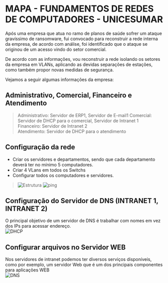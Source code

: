# MAPA - FUNDAMENTOS DE REDES DE COMPUTADORES - UNICESUMAR

Após uma empresa que atua no ramo de planos de saúde sofrer um ataque gravíssimo de ransomware, fui convocado para reconstruir a rede interna da empresa, de acordo com análise, foi identificado que o ataque se originou de um acesso vindo do setor comercial.<br />

De acordo com as informações, vou reconstruir a rede isolando os setores da empresa em VLANs, aplicando as devidas separações de estações, como também propor novas medidas de segurança. <br />

Vejamos a seguir algumas informações da empresa:<br />

## Administrativo, Comercial,  Financeiro e Atendimento
> Administrativo: Servidor de ERP1, Servidor de E-mail1 
> Comercial: Servidor de DHCP para o comercial, Servidor de Intranet 1<br />
> Financeiro: Servidor de Intranet 2<br />
> Atendimento: Servidor de DHCP para o atendimento<br />


## Configuração da rede 
- Criar os servidores e departamentos, sendo que cada departamento deverá ter no mínimo 5 computadores.
- Criar 4 VLans em todos os Switchs
- Configurar todos os computadores e servidores.

> ![Estrutura](https://user-images.githubusercontent.com/88719652/146618532-eabccd9c-14c3-4bf3-a61f-5852ecbc0768.png)
![ping](https://user-images.githubusercontent.com/88719652/146618568-5b95d601-f4a0-4c1a-8867-e0e1e6483da6.png)

## Configuração do Servidor de DNS (INTRANET 1, INTRANET 2)
O principal objetivo de um servidor de DNS é trabalhar com nomes em vez dos IPs para acessar endereço.<br />
![DHCP](https://user-images.githubusercontent.com/88719652/146618579-5b4508ac-9da8-4fda-9241-d7e966ca6f3b.png)

## Configurar arquivos no Servidor WEB 
Nos servidores de intranet podemos ter diversos serviços disponíveis, como por exemplo, um servidor Web que é um dos principais componentes para aplicações WEB <br />
![DNS](https://user-images.githubusercontent.com/88719652/146618583-8e2fbb3f-7762-49f4-99ea-9b57558377f5.png)


